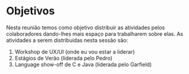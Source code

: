 # Objetivos
Nesta reunião temos como objetivo distribuir as atividades pelos colaboradores dando-lhes mais espaço para trabalharem sobre elas.
As atividades a serem distribuidas nesta sessão são:
1. Workshop de UX/UI (onde eu vou estar a liderar)
2. Estágios de Verão (liderada pelo Pedro)
3. Language show-off de C e Java (liderada pelo Garfield)
